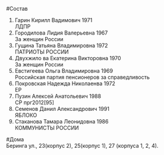 #Состав
1. Гарин Кирилл Вадимович 1971   
    ЛДПР
2. Городилова Лидия Валерьевна 1967   
    За женщин России
3. Гущина Татьяна Владимировна 1972   
    ПАТРИОТЫ РОССИИ
4. Двухжило ва Екатерина Викторовна 1970   
    За женщин России
5. Евстигеева Ольга Владимировна 1969   
    Российская партия пенсионеров за справедливость
6. Покровская Надежда Николаенва 1972   
    ЕР
7. Пузин Алексей Анатольевич 1988   
    СР
    прг2012[95]
8. Семенов Данил Александрович 1991   
    ЯБЛОКО
9. Стаканова Тамара Леонидовна 1986   
    КОММУНИСТЫ РОССИИ

#Дома  
Беринга ул.,    23(корпус 2), 25(корпус 1), 27 (корпуса 1, 2, 4).

